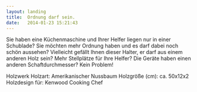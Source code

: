 ```yaml
---
layout: landing
title:  Ordnung darf sein.
date:   2014-01-23 15:21:43
---
```


Sie haben eine Küchenmaschine und Ihrer Helfer liegen nur in einer Schublade? Sie möchten mehr Ordnung haben und es darf dabei noch schön aussehen? Vielleicht gefällt Ihnen dieser Halter, er darf aus einem anderen Holz sein? Mehr Stellplätze für Ihre Helfer? Die Geräte haben einen anderen Schaftdurchmesser? Kein Problem!

Holzwerk
Holzart: Amerikanischer Nussbaum
Holzgröße (cm): ca. 50x12x2
Holzdesign für: Kenwood Cooking Chef
